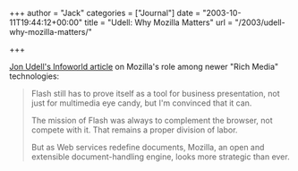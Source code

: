 +++
author = "Jack"
categories = ["Journal"]
date = "2003-10-11T19:44:12+00:00"
title = "Udell: Why Mozilla Matters"
url = "/2003/udell-why-mozilla-matters/"

+++

[Jon Udell's Infoworld article][1] on Mozilla's role among newer "Rich Media" technologies:
  


> Flash still has to prove itself as a tool for business presentation, not just for multimedia eye candy, but I'm convinced that it can.
> 
> The mission of Flash was always to complement the browser, not compete with it. That remains a proper division of labor.
> 
> But as Web services redefine documents, Mozilla, an open and extensible document-handling engine, looks more strategic than ever.</blockquote>

 [1]: http://www.infoworld.com/article/03/10/10/40OPstrategic_1.html "October 10, 2003: By Jon Udell: Application Development"